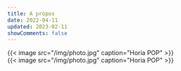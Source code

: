 ```yaml
---
title: A propos
date: 2022-04-11
updated: 2023-02-11
showComments: false
---
```

<div class="image-container-projet">
    {{< image src="/img/photo.jpg" caption="Horia POP" >}}
    <div style="width:30px"></div>
    {{< image src="/img/photo.jpg" caption="Horia POP" >}}
  </div>


